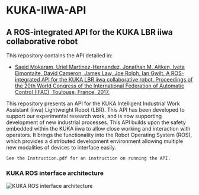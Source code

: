# KUKA-IIWA-API
## A ROS-integrated API for the KUKA LBR iiwa collaborative robot

This repository contains the API detailed in:
- [Saeid Mokaram, Uriel Martinez-Hernandez, Jonathan M. Aitken, Iveta Eimontaite, David Cameron, James Law, Joe Rolph, Ian Gwilt. A ROS-integrated API for the KUKA LBR iiwa collaborative robot. Proceedings of the 20th World Congress of the International Federation of Automatic Control (IFAC), Toulouse, France, 2017.](https://www.researchgate.net/profile/Jonathan_Aitken2/publication/314516307_A_ROS-integrated_API_for_the_KUKA_LBR_iiwa_collaborative_robot/links/58ec9d6fa6fdcc43baf84a0b/A-ROS-integrated-API-for-the-KUKA-LBR-iiwa-collaborative-robot.pdf)

This repository presents an API for the KUKA Intelligent Industrial Work Assistant (iiwa) Lightweight Robot (LBR). This API has been developed to support our experimental research work, and is now supporting development of new industrial processes. This API builds upon the safety embedded within the KUKA iiwa to allow close working and interaction with operators. It brings the functionality into the Robot Operating System (ROS), which provides a distributed development environment allowing multiple new modalities of devices to interface easily.

    See the Instruction.pdf for an instruction on running the API.

### KUKA ROS interface architecture
![KUKA ROS interface architecture](https://static.wixstatic.com/media/9516cc_5252ad3579cd4600a89f0de796218a8a~mv2_d_3176_2097_s_2.jpg/v1/crop/x_855,y_305,w_1410,h_1541/fill/w_620,h_680,al_c,q_85,usm_0.66_1.00_0.01/9516cc_5252ad3579cd4600a89f0de796218a8a~mv2_d_3176_2097_s_2.jpg)
